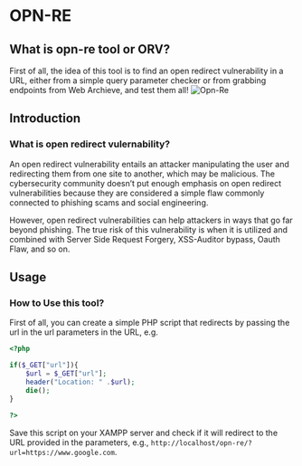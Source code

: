 # OPN-RE
## What is opn-re tool or ORV?

First of all, the idea of this tool is to find an open redirect vulnerability in a URL, either from a simple query parameter checker or from grabbing endpoints from Web Archieve, and test them all!
![Opn-Re](https://github.com/aavision/open-re/blob/master/images/opn-re.png?raw=true)

## Introduction
### What is open redirect vulernability?
An open redirect vulnerability entails an attacker manipulating the user and redirecting them from one site to another, which may be malicious. The cybersecurity community doesn’t put enough emphasis on open redirect vulnerabilities because they are considered a simple flaw commonly connected to phishing scams and social engineering.

However, open redirect vulnerabilities can help attackers in ways that go far beyond phishing. The true risk of this vulnerability is when it is utilized and combined with Server Side Request Forgery, XSS-Auditor bypass, Oauth Flaw, and so on.

## Usage
### How to Use this tool?
First of all, you can create a simple PHP script that redirects by passing the url in the url parameters in the URL, e.g.

```php
<?php

if($_GET["url"]){
    $url = $_GET["url"];
    header("Location: " .$url);
    die();
}

?>
```
Save this script on your XAMPP server and check if it will redirect to the URL provided in the parameters, e.g., `http://localhost/opn-re/?url=https://www.google.com`.
